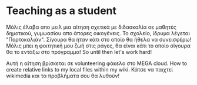 # Teaching as a student

Μόλις έλαβα απο μειλ μια αίτηση σχετικά με διδασκαλία σε μαθητές δημοτικού, γυμωασίου απο άπορες οικογένεις. Το σχολείο, ίδρυμα λέγεται "Πορτοκαλιάν". Σίγουρα θα ήταν κάτι στο οποίο θα ήθελα να συνεισφέρω! Μόλις μπει η φοιτητική μου ζωή στις ράγες, θα είναι κάτι το οποίο σίγουρα θα το εντάξω στο πρόγραμμα! So until then let's work hard!

Αυτή η αίτηση βρίσκεται σε volunteering φάκελο στο MEGA cloud. How to create relative links to my local files within my wiki. Κάτσε να παιχτεί wikimedia και τα προβλήματα σου θα λυθούν!